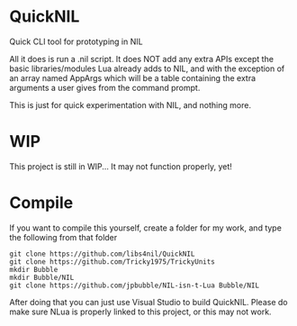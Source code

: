 # QuickNIL
Quick CLI tool for prototyping in NIL

All it does is run a .nil script.
It does NOT add any extra APIs except the basic libraries/modules Lua already adds to NIL, and with the exception of an array named AppArgs which will be a table containing the extra arguments a user gives from the command prompt.

This is just for quick experimentation with NIL, and nothing more.

# WIP
This project is still in WIP... It may not function properly, yet!


# Compile

If you want to compile this yourself, create a folder for my work, and type the following from that folder

~~~shell
git clone https://github.com/libs4nil/QuickNIL
git clone https://github.com/Tricky1975/TrickyUnits
mkdir Bubble
mkdir Bubble/NIL
git clone https://github.com/jpbubble/NIL-isn-t-Lua Bubble/NIL
~~~
After doing that you can just use Visual Studio to build QuickNIL. Please do make sure NLua is properly linked to this project, or this may not work.


